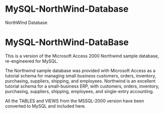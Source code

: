 # MySQL-NorthWind-Database
NorthWInd Database
 # MySQL-NorthWind-DataBase
 
This is a version of the Microsoft Access 2000 Northwind sample database, re-engineered for MySQL.

The Northwind sample database was provided with Microsoft Access as a tutorial schema for managing small business customers, orders, inventory, purchasing, suppliers, shipping, and employees. Northwind is an excellent tutorial schema for a small-business ERP, with customers, orders, inventory, purchasing, suppliers, shipping, employees, and single-entry accounting.

All the TABLES and VIEWS from the MSSQL-2000 version have been converted to MySQL and included here.
